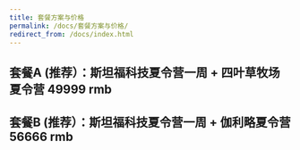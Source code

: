 ```yaml
---
title: 套餐方案与价格
permalink: /docs/套餐方案与价格/
redirect_from: /docs/index.html
---
```


## 套餐A (推荐）：斯坦福科技夏令营一周 + 四叶草牧场夏令营 49999 rmb
### 

## 套餐B (推荐）：斯坦福科技夏令营一周 + 伽利略夏令营 56666 rmb

